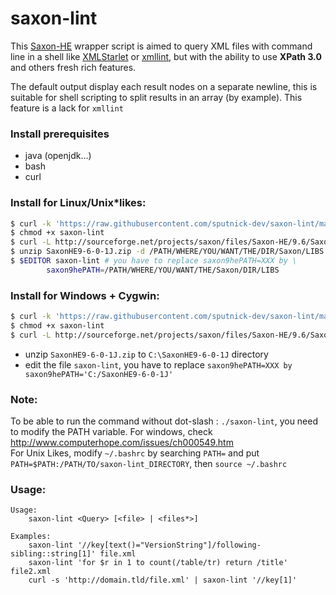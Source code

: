 # saxon-lint
This [Saxon-HE](http://sourceforge.net/projects/saxon) wrapper script is aimed to query XML files with command line in a shell like [XMLStarlet](http://xmlstar.sourceforge.net/) or [xmllint](http://xmlsoft.org/xmllint.html), but with the ability to use **XPath 3.0** and others fresh rich features.

The default output display each result nodes on a separate newline, this is suitable for shell scripting to split results in an array (by example). This feature is a lack for `xmllint`

### Install prerequisites
 - java (openjdk...)
 - bash
 - curl

### Install for Linux/Unix*likes:

```sh
$ curl -k 'https://raw.githubusercontent.com/sputnick-dev/saxon-lint/master/saxon-lint' > saxon-lint
$ chmod +x saxon-lint
$ curl -L http://sourceforge.net/projects/saxon/files/Saxon-HE/9.6/SaxonHE9-6-0-1J.zip > SaxonHE9-6-0-1J.zip
$ unzip SaxonHE9-6-0-1J.zip -d /PATH/WHERE/YOU/WANT/THE/DIR/Saxon/LIBS
$ $EDITOR saxon-lint # you have to replace saxon9hePATH=XXX by \ 
        saxon9hePATH=/PATH/WHERE/YOU/WANT/THE/Saxon/DIR/LIBS
```

### Install for Windows + Cygwin:

```sh
$ curl -k 'https://raw.githubusercontent.com/sputnick-dev/saxon-lint/master/saxon-lint' > saxon-lint
$ chmod +x saxon-lint
$ curl -L http://sourceforge.net/projects/saxon/files/Saxon-HE/9.6/SaxonHE9-6-0-1J.zip > SaxonHE9-6-0-1J.zip
```

 - unzip `SaxonHE9-6-0-1J.zip` to `C:\SaxonHE9-6-0-1J` directory
 - edit the file `saxon-lint`, you have to replace `saxon9hePATH=XXX by saxon9hePATH='C:/SaxonHE9-6-0-1J'`

### Note:
To be able to run the command without dot-slash : `./saxon-lint`, you need to modify the PATH variable. For windows, check http://www.computerhope.com/issues/ch000549.htm    
For Unix Likes, modify `~/.bashrc` by searching `PATH=` and put `PATH=$PATH:/PATH/TO/saxon-lint_DIRECTORY`, then `source ~/.bashrc`

### Usage:

    Usage:
        saxon-lint <Query> [<file> | <files*>]

    Examples:
        saxon-lint '//key[text()="VersionString"]/following-sibling::string[1]' file.xml
        saxon-lint 'for $r in 1 to count(/table/tr) return /title' file2.xml
        curl -s 'http://domain.tld/file.xml' | saxon-lint '//key[1]'
